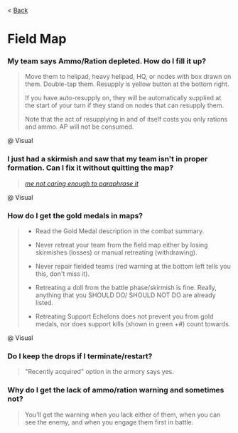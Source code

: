 < [Back](/GFL/mainpage)

# Field Map

### My team says Ammo/Ration depleted. How do I fill it up?

> Move them to helipad, heavy helipad, HQ, or nodes with box drawn on them. Double-tap them. Resupply is yellow button at the bottom right.
>
> If you have auto-resupply on, they will be automatically supplied at the start of your turn if they stand on nodes that can resupply them.
>
> Note that the act of resupplying in and of itself costs you only rations and ammo. AP will not be consumed.

@ Visual

### I just had a skirmish and saw that my team isn't in proper formation. Can I fix it without quitting the map?

> [*me not caring enough to paraphrase it*](https://old.reddit.com/r/girlsfrontline/comments/e8nuro/weekly_commanders_lounge_december_10_2019/fb6xvhz/)

@ Visual

### How do I get the gold medals in maps?

> - Read the Gold Medal description in the combat summary.
>
> - Never retreat your team from the field map either by losing skirmishes (losses) or manual retreating (withdrawing).
>
> - Never repair fielded teams (red warning at the bottom left tells you this, don't miss it).
>
> - Retreating a doll from the battle phase/skirmish is fine. Really, anything that you SHOULD DO/ SHOULD NOT DO are already listed.
>
> - Retreating Support Echelons does not prevent you from gold medals, nor does support kills (shown in green +#) count towards.

@ Visual

### Do I keep the drops if I terminate/restart?

> "Recently acquired" option in the armory says yes.

### Why do I get the lack of ammo/ration warning and sometimes not?

> You'll get the warning when you lack either of them, when you can see the enemy, and when you engage them first in battle.